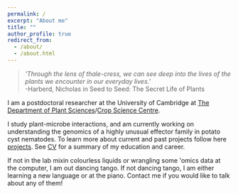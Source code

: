 ```yaml
---
permalink: /
excerpt: "About me"
title: ""
author_profile: true
redirect_from: 
  - /about/
  - /about.html
---
```


>*'Through the lens of thale-cress, we can see deep into the lives of the plants we encounter in our everyday lives.'*     
                                                                                    -Harberd,  Nicholas in Seed to Seed: The Secret Life of Plants

I am a postdoctoral researcher at the University of Cambridge at [The Department of Plant Sciences](https://www.plantsci.cam.ac.uk/directory/unnati-sonawala)/[Crop Science Centre](https://www.cropsciencecentre.org/staff/unnati-sonawala). 

I study plant-microbe interactions, and am currently working on understanding the genomics of a highly unusual effector family in potato cyst nematodes. To learn more about current and past projects follow here [projects](projects). See [CV](cv) for a summary of my education and career. 

If not in the lab mixin colourless liquids or wrangling some 'omics data at the computer, I am out dancing tango. If not dancing tango, I am either learning a new language or at the piano. Contact me if you would like to talk about any of them!



